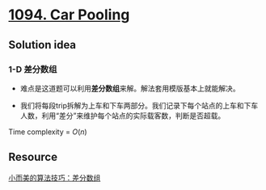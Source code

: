 # [1094. Car Pooling](https://leetcode.com/problems/car-pooling/description/)

## Solution idea

### 1-D 差分数组

* 难点是这道题可以利用**差分数组**来解。解法套用模版基本上就能解决。

* 我们将每段trip拆解为上车和下车两部分。我们记录下每个站点的上车和下车人数，利用“差分”来维护每个站点的实际载客数，判断是否超载。

Time complexity = $O(n)$

## Resource

[小而美的算法技巧：差分数组](https://labuladong.github.io/algo/di-yi-zhan-da78c/shou-ba-sh-48c1d/xiao-er-me-c31c8/)